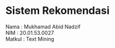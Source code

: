# Sistem Rekomendasi

Nama   : Mukhamad Abid Nadzif  
NIM    : 20.01.53.0027  
Matkul : Text Mining 

